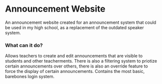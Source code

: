 # Announcement Website

An announcement website created for an announcement system that could be used in my high school, as a replacement of the outdated speaker system.

### What can it do?

Allows teachers to create and edit announcements that are visible to students and other teacherments. There is also a filtering system to priotize certain announcements over others, there is also an override feature to force the display of certain announcements. Contains the most basic, barebones login system.
